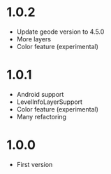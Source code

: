# 1.0.2
- Update geode version to 4.5.0
- More layers
- Color feature (experimental)

# 1.0.1
- Android support
- LevelInfoLayerSupport
- Color feature (experimental)
- Many refactoring

# 1.0.0
- First version